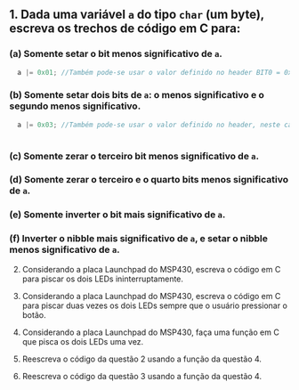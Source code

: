 ## 1. Dada uma variável `a` do tipo `char` (um byte), escreva os trechos de código em C para:
### (a) Somente setar o bit menos significativo de `a`.
```C
  a |= 0x01; //Também pode-se usar o valor definido no header BIT0 = 0x01
```
### (b) Somente setar dois bits de `a`: o menos significativo e o segundo menos significativo.
```C
  a |= 0x03; //Também pode-se usar o valor definido no header, neste caso seria a soma dos valores (BIT0+BIT1)=0x03
  
```
  
### (c) Somente zerar o terceiro bit menos significativo de `a`.
  
### (d) Somente zerar o terceiro e o quarto bits menos significativo de `a`.
  
### (e) Somente inverter o bit mais significativo de `a`.
  
### (f) Inverter o nibble mais significativo de `a`, e setar o nibble menos significativo de `a`. 

2. Considerando a placa Launchpad do MSP430, escreva o código em C para piscar os dois LEDs ininterruptamente.

3. Considerando a placa Launchpad do MSP430, escreva o código em C para piscar duas vezes os dois LEDs sempre que o usuário pressionar o botão.

4. Considerando a placa Launchpad do MSP430, faça uma função em C que pisca os dois LEDs uma vez.

5. Reescreva o código da questão 2 usando a função da questão 4.

6. Reescreva o código da questão 3 usando a função da questão 4.
